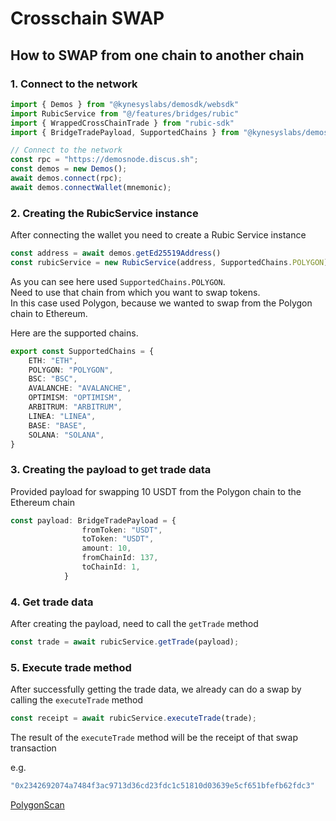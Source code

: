 # Crosschain SWAP

## How to SWAP from one chain to another chain

### 1. Connect to the network

```ts
import { Demos } from "@kynesyslabs/demosdk/websdk"
import RubicService from "@/features/bridges/rubic"
import { WrappedCrossChainTrade } from "rubic-sdk"
import { BridgeTradePayload, SupportedChains } from "@kynesyslabs/demosdk/types"

// Connect to the network
const rpc = "https://demosnode.discus.sh";
const demos = new Demos();
await demos.connect(rpc);
await demos.connectWallet(mnemonic);
```

### 2. Creating the RubicService instance

After connecting the wallet you need to create a Rubic Service instance

```ts
const address = await demos.getEd25519Address()
const rubicService = new RubicService(address, SupportedChains.POLYGON);
```

As you can see here used `SupportedChains.POLYGON`.\
Need to use that chain from which you want to swap tokens.\
In this case used Polygon, because we wanted to swap from the Polygon chain to Ethereum.

Here are the supported chains.

```ts
export const SupportedChains = {
    ETH: "ETH",
    POLYGON: "POLYGON",
    BSC: "BSC",
    AVALANCHE: "AVALANCHE",
    OPTIMISM: "OPTIMISM",
    ARBITRUM: "ARBITRUM",
    LINEA: "LINEA",
    BASE: "BASE",
    SOLANA: "SOLANA",
}
```

### 3. Creating the payload to get trade data

Provided payload for swapping 10 USDT from the Polygon chain to the Ethereum chain

```ts
const payload: BridgeTradePayload = {
                fromToken: "USDT",
                toToken: "USDT",
                amount: 10,
                fromChainId: 137,
                toChainId: 1,
            }
```

### 4. Get trade data

After creating the payload, need to call the `getTrade` method

```ts
const trade = await rubicService.getTrade(payload);
```

### 5. Execute trade method

After successfully getting the trade data, we already can do a swap by calling the `executeTrade` method

```ts
const receipt = await rubicService.executeTrade(trade);
```

The result of the `executeTrade` method will be the receipt of that swap transaction

e.g.

```ts
"0x2342692074a7484f3ac9713d36cd23fdc1c51810d03639e5cf651bfefb62fdc3"
```

[PolygonScan](https://polygonscan.com/tx/0x2342692074a7484f3ac9713d36cd23fdc1c51810d03639e5cf651bfefb62fdc3)
